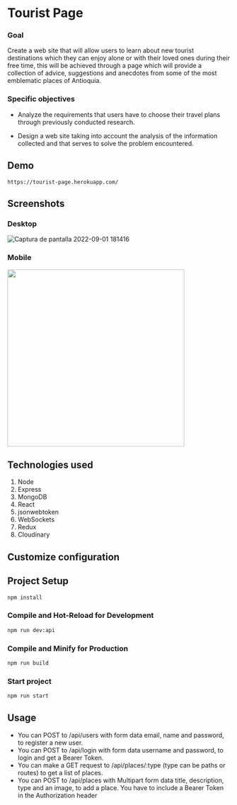 # Tourist Page

### Goal
Create a web site that will allow users to learn about new tourist destinations which they can enjoy alone or with their loved ones during their free time, this will be achieved through a page which will provide a collection of advice, suggestions and anecdotes from some of the most emblematic places of Antioquia.

### Specific objectives
* Analyze the requirements that users have to choose their travel plans through previously conducted research.

* Design a web site taking into account the analysis of the information collected and that serves to solve the problem encountered.

## Demo

```
https://tourist-page.herokuapp.com/
```

## Screenshots

### Desktop
![Captura de pantalla 2022-09-01 181416](https://user-images.githubusercontent.com/102927455/188027916-4df0e012-93c8-4835-a71b-87d4a954d344.jpg)
### Mobile
<img src="https://user-images.githubusercontent.com/102927455/188028084-1611dac0-ddae-4c18-9670-5d0a8abe6a9a.jpeg" style="width: 400px" />

## Technologies used

1. Node
2. Express
3. MongoDB
4. React
5. jsonwebtoken
6. WebSockets
7. Redux
8. Cloudinary

## Customize configuration

## Project Setup

```sh
npm install
```

### Compile and Hot-Reload for Development

```sh
npm run dev:api
```

### Compile and Minify for Production

```sh
npm run build
```

### Start project 

```sh
npm run start
```

## Usage

* You can POST to /api/users with form data email, name and password, to register a new user.
* You can POST to /api/login with form data username and password, to login and get a Bearer Token.
* You can make a GET request to /api/places/:type (type can be paths or routes) to get a list of places.
* You can POST to /api/places with Multipart form data title, description, type and an image, to add a place. You have to include a Bearer Token in the Authorization header
